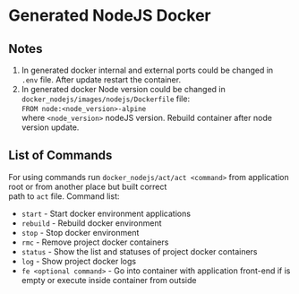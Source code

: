 # Generated NodeJS Docker

## Notes
1. In generated docker internal and external ports could be changed in `.env` file. After update restart the container.
2. In generated docker Node version could be changed in `docker_nodejs/images/nodejs/Dockerfile` file:  
`FROM node:<node_version>-alpine`  
where `<node_version>` nodeJS version. Rebuild container after node version update.


## List of Commands

For using commands run `docker_nodejs/act/act <command>` from application root or from another place but built correct  
path to `act` file.
Command list:

- `start` - Start docker environment applications
- `rebuild` - Rebuild docker environment
- `stop` - Stop docker environment
- `rmc` - Remove project docker containers
- `status` - Show the list and statuses of project docker containers
- `log` - Show project docker logs
- `fe <optional command>` - Go into container with application front-end if <optional command> is empty or execute <optional command> inside container from outside
